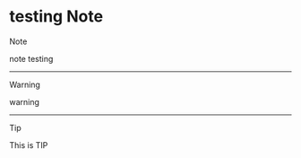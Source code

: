 # testing Note

> [!NOTE] 
> note testing
------

> [!WARNING]
> warning
------

> [!TIP]
> This is TIP



  
